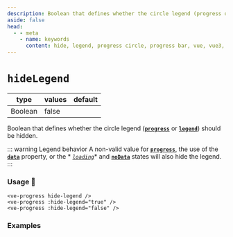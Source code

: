 ```yaml
---
description: Boolean that defines whether the circle legend (progress or legend) should be hidden.
aside: false
head:
  - - meta
    - name: keywords
      content: hide, legend, progress circle, progress bar, vue, vue3, vuejs, vue.js
---
```


# `hideLegend`

<Badge class="mt-2" type="success" text="Animated" />

| type    | values | default |
|---------|--------|---------|
| Boolean | false  |         |

Boolean that defines whether the circle legend (**[`progress`](progress.md)** or **[`legend`](legend.md)**) should be
hidden.

::: warning Legend behavior
A non-valid value for **[`progress`](progress.md)**, the use of the **[`data`](data.md)** property, or the *
*[`loading`](loading.md)** and **[`noData`](noData)** states will also hide the legend.
:::

### Usage 📜

```vue
<ve-progress hide-legend />
<ve-progress :hide-legend="true" />
<ve-progress :hide-legend="false" />
```

### Examples

<script setup>
  import HideLegendBasic from "../../.vitepress/theme/Guide/HideLegend/HideLegendBasic.vue";
</script>

<HideLegendBasic>
<template #code="{ progress, hideLegend }">

```js-vue
<template>
  <ve-progress :hide-legend="{{ hideLegend }}" :progress="{{ progress }}"/>
  <ve-progress :hide-legend="{{ hideLegend }}" :progress="{{ progress }}">
    <template #legend-caption>
      <p>
        i'm a caption and the legend is <b>{{ hideLegend ? "hidden" : "visible" }}</b>
      </p>
    </template>
  </ve-progress>
  <ve-progress :hide-legend="{{ hideLegend }}" legend="0150" :progress="{{ progress }}">
    <template #legend-caption>
      <p>
        "legend"as circle legend
      </p>
    </template>
  </ve-progress>
  <ve-progress :hide-legend="{{ hideLegend }}" progress="evilProgress">
    <template #legend-caption>
      <p>
        i have a very evil "progress" value
      </p>
    </template>
  </ve-progress>
</template>
```

</template>
</HideLegendBasic>
